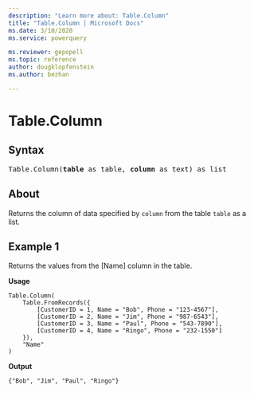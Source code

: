 ```yaml
---
description: "Learn more about: Table.Column"
title: "Table.Column | Microsoft Docs"
ms.date: 3/10/2020
ms.service: powerquery

ms.reviewer: gepopell
ms.topic: reference
author: dougklopfenstein
ms.author: bezhan

---
```

# Table.Column

## Syntax

<pre>
Table.Column(<b>table</b> as table, <b>column</b> as text) as list
</pre>
  
## About

Returns the column of data specified by `column` from the table `table` as a list.

## Example 1

Returns the values from the [Name] column in the table.

**Usage**

```powerquery-m
Table.Column(
    Table.FromRecords({
        [CustomerID = 1, Name = "Bob", Phone = "123-4567"],
        [CustomerID = 2, Name = "Jim", Phone = "987-6543"],
        [CustomerID = 3, Name = "Paul", Phone = "543-7890"],
        [CustomerID = 4, Name = "Ringo", Phone = "232-1550"]
    }),
    "Name"
)
```

**Output**

`{"Bob", "Jim", "Paul", "Ringo"}`
